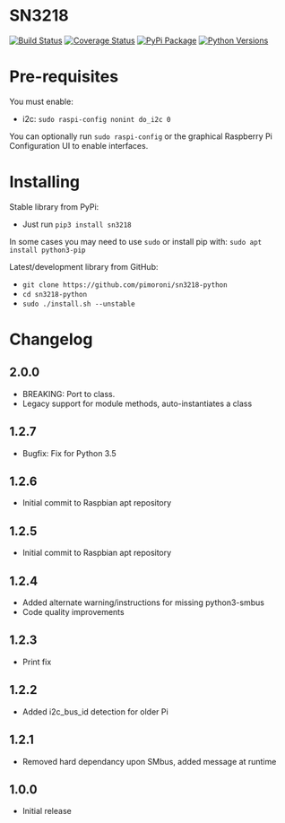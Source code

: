 # SN3218

[![Build Status](https://shields.io/github/workflow/status/pimoroni/sn3218-python/Python%20Tests.svg)](https://github.com/pimoroni/sn3218-python/actions/workflows/test.yml)
[![Coverage Status](https://coveralls.io/repos/github/pimoroni/sn3218-python/badge.svg?branch=master)](https://coveralls.io/github/pimoroni/sn3218-python?branch=master)
[![PyPi Package](https://img.shields.io/pypi/v/sn3218.svg)](https://pypi.python.org/pypi/sn3218)
[![Python Versions](https://img.shields.io/pypi/pyversions/sn3218.svg)](https://pypi.python.org/pypi/sn3218)

# Pre-requisites

You must enable:

* i2c: `sudo raspi-config nonint do_i2c 0`

You can optionally run `sudo raspi-config` or the graphical Raspberry Pi Configuration UI to enable interfaces.

# Installing

Stable library from PyPi:

* Just run `pip3 install sn3218`

In some cases you may need to use `sudo` or install pip with: `sudo apt install python3-pip`

Latest/development library from GitHub:

* `git clone https://github.com/pimoroni/sn3218-python`
* `cd sn3218-python`
* `sudo ./install.sh --unstable`


# Changelog
2.0.0
-----

* BREAKING: Port to class.
* Legacy support for module methods, auto-instantiates a class

1.2.7
-----

* Bugfix: Fix for Python 3.5

1.2.6
-----

* Initial commit to Raspbian apt repository

1.2.5
-----

* Initial commit to Raspbian apt repository

1.2.4
-----

* Added alternate warning/instructions for missing python3-smbus
* Code quality improvements

1.2.3
-----

* Print fix

1.2.2
-----

* Added i2c_bus_id detection for older Pi

1.2.1
-----

* Removed hard dependancy upon SMbus, added message at runtime

1.0.0
-----

* Initial release

